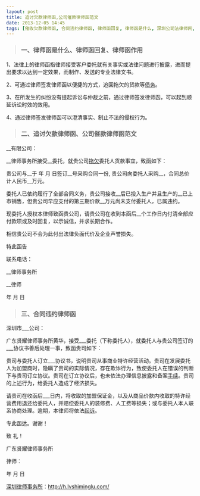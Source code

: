```yaml
---
layout: post
title: 追讨欠款律师函,公司催款律师函范文
date: 2013-12-05 14:45
tags: [催收欠款律师函, 合同违约律师函, 律师函回复, 律师函是什么, 深圳公司法律师网, 深圳经济纠纷律师]
---
```

<blockquote>
<h3>一、律师函是什么、律师函回复、律师函作用</h3>
</blockquote>
1、法律上的律师函指律师接受客户委托就有关事实或法律问题进行披露，进而提出要求以达到一定效果，而制作、发送的专业法律文书。

2、可通过律师签发律师函以便捷的方式，追回拖欠的货款等<a href="http://h.lvshiminglu.com/law/92.html" target="_blank">债务</a>。

3、在所发生的纠纷没有提起诉讼与仲裁之前，通过律师签发律师函，可以起到顺延诉讼时效的效用。

4、通过律师签发律师函可以澄清事实、制止不法的侵权行为。
<blockquote>
<h3>二、追讨欠款律师函、公司催款律师函范文</h3>
</blockquote>
__有限公司：

__律师事务所接受__委托，就贵公司<a href="http://h.lvshiminglu.com/law/341.html" target="_blank">拖欠</a>委托人货款事宜，致函如下：

贵公司与__于 年 月 日签订__号采购合同一份, 贵公司向委托人采购__，合同总价计人民币__万元。

委托人已依约履行了全部合同义务，贵公司接收__后已投入生产并且生产的__已上市销售，但贵公司早应支付的第三期价款__万元尚未支付委托人，已属违约。

现委托人授权本律师致函贵公司，请贵公司在收到本函后__个工作日内付清全部应付款项或及时回复，以示诚信，并求长期合作。

相信贵公司不会为此付出法律负面代价及企业声誉损失。

特此函告

联系电话：

__律师事务所

__律师

年 月 日
<blockquote>
<h3>三、合同违约律师函</h3>
</blockquote>
深圳市___公司：

广东贤耀律师事务所黄华，接受___委托（下称委托人），就委托人与贵公司签订的___协议书善后处理一事，致函贵司如下：

贵司与委托人订立___协议书，说明贵司从事商业特许经营活动。贵司在发展委托人为加盟商时，隐瞒了贵司的实际情况，存在欺诈行为，致使委托人在错误的判断下与贵司订立协议。贵司在订立协议后，也未依法办理信息披露和备案<a href="http://h.lvshiminglu.com/law/164.html" target="_blank">手续</a>。贵司的上述行为，给委托人造成了经济损失。

请贵司在收函后___日内，将收取的加盟保证金，以及从商品价款内收取的特许经营费用退还给委托人，并赔偿委托人的装修费、人工费等损失；或与委托人本人联系协商处理。逾期，本律师将依法<a href="http://h.lvshiminglu.com/law/41.html" target="_blank">起诉</a>。

专此函达。谢谢！

致
礼！

广东贤耀律师事务所

律师：

年 月 日

<a href="http://h.lvshiminglu.com/">深圳律师事务所</a>：<a href="http://h.lvshiminglu.com/">http://h.lvshiminglu.com/</a>

